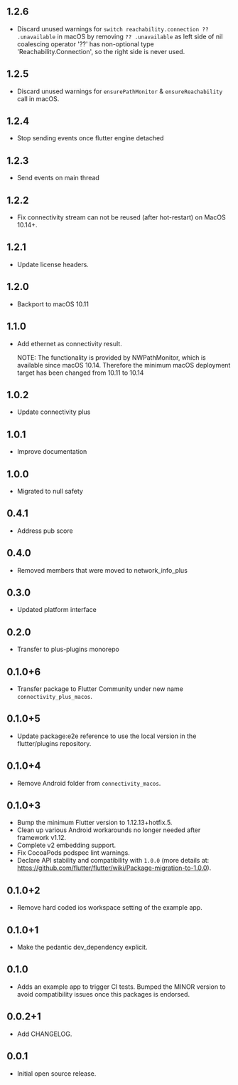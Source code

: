## 1.2.6

- Discard unused warnings for `switch reachability.connection ?? .unavailable` in macOS by removing `?? .unavailable` as left side of nil coalescing operator '??' has non-optional type 'Reachability.Connection', so the right side is never used.

## 1.2.5

- Discard unused warnings for `ensurePathMonitor` & `ensureReachability` call in macOS.

## 1.2.4

- Stop sending events once flutter engine detached

## 1.2.3

- Send events on main thread

## 1.2.2

- Fix connectivity stream can not be reused (after hot-restart) on MacOS 10.14+.

## 1.2.1

- Update license headers.

## 1.2.0

- Backport to macOS 10.11

## 1.1.0

- Add ethernet as connectivity result.

  NOTE: The functionality is provided by NWPathMonitor, which is available since
  macOS 10.14. Therefore the minimum macOS deployment target has been changed
  from 10.11 to 10.14

## 1.0.2

- Update connectivity plus

## 1.0.1

- Improve documentation

## 1.0.0

- Migrated to null safety

## 0.4.1

- Address pub score

## 0.4.0

- Removed members that were moved to network_info_plus

## 0.3.0

- Updated platform interface

## 0.2.0

- Transfer to plus-plugins monorepo

## 0.1.0+6

- Transfer package to Flutter Community under new name `connectivity_plus_macos`.

## 0.1.0+5

- Update package:e2e reference to use the local version in the flutter/plugins
  repository.

## 0.1.0+4

- Remove Android folder from `connectivity_macos`.

## 0.1.0+3

- Bump the minimum Flutter version to 1.12.13+hotfix.5.
- Clean up various Android workarounds no longer needed after framework v1.12.
- Complete v2 embedding support.
- Fix CocoaPods podspec lint warnings.
- Declare API stability and compatibility with `1.0.0` (more details at: https://github.com/flutter/flutter/wiki/Package-migration-to-1.0.0).

## 0.1.0+2

- Remove hard coded ios workspace setting of the example app.

## 0.1.0+1

- Make the pedantic dev_dependency explicit.

## 0.1.0

- Adds an example app to trigger CI tests. Bumped the MINOR version to
  avoid compatibility issues once this packages is endorsed.

## 0.0.2+1

- Add CHANGELOG.

## 0.0.1

- Initial open source release.
